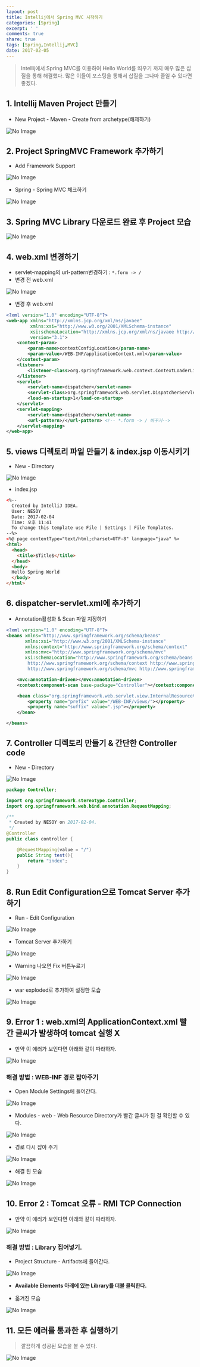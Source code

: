 ```yaml
---
layout: post
title: Intellij에서 Spring MVC 시작하기
categories: [Spring]
excerpt: ' '
comments: true
share: true
tags: [Spring,Intellij,MVC]
date: 2017-02-05
---
```


> Intellij에서 Spring MVC를 이용하여 Hello World를 띄우기 까지 매우 많은 삽질을 통해 해결했다. 많은 이들이 포스팅을 통해서 삽질을 그나마 줄일 수 있다면 좋겠다.

## 1. Intellij Maven Project 만들기

- New Project - Maven - Create from archetype(해제하기)

![No Image](/assets/posts/20170204/1.PNG)

## 2. Project SpringMVC Framework 추가하기

- Add Framework Support

![No Image](/assets/posts/20170204/2.PNG)

- Spring - Spring MVC 체크하기

![No Image](/assets/posts/20170204/3.PNG)

## 3. Spring MVC Library 다운로드 완료 후 Project 모습
![No Image](/assets/posts/20170204/4.PNG)

## 4. web.xml 변경하기
- servlet-mapping의 url-pattern변경하기 : ``` *.form -> / ```
- 변경 전 web.xml

![No Image](/assets/posts/20170204/5.PNG)

- 변경 후 web.xml

```xml
<?xml version="1.0" encoding="UTF-8"?>
<web-app xmlns="http://xmlns.jcp.org/xml/ns/javaee"
         xmlns:xsi="http://www.w3.org/2001/XMLSchema-instance"
         xsi:schemaLocation="http://xmlns.jcp.org/xml/ns/javaee http://xmlns.jcp.org/xml/ns/javaee/web-app_3_1.xsd"
         version="3.1">
    <context-param>
        <param-name>contextConfigLocation</param-name>
        <param-value>/WEB-INF/applicationContext.xml</param-value>
    </context-param>
    <listener>
        <listener-class>org.springframework.web.context.ContextLoaderListener</listener-class>
    </listener>
    <servlet>
        <servlet-name>dispatcher</servlet-name>
        <servlet-class>org.springframework.web.servlet.DispatcherServlet</servlet-class>
        <load-on-startup>1</load-on-startup>
    </servlet>
    <servlet-mapping>
        <servlet-name>dispatcher</servlet-name>
        <url-pattern>/</url-pattern> <!-- *.form -> / 바꾸기-->
    </servlet-mapping>
</web-app>
```

## 5. views 디렉토리 파일 만들기 & index.jsp 이동시키기

- New - Directory

![No Image](/assets/posts/20170204/6.PNG)

- index.jsp

```html
<%--
  Created by IntelliJ IDEA.
  User: NESOY
  Date: 2017-02-04
  Time: 오후 11:41
  To change this template use File | Settings | File Templates.
--%>
<%@ page contentType="text/html;charset=UTF-8" language="java" %>
<html>
  <head>
    <title>$Title$</title>
  </head>
  <body>
  Hello Spring World
  </body>
</html>
```

## 6. dispatcher-servlet.xml에 추가하기

- Annotation활성화 & Scan 파일 지정하기

```xml
<?xml version="1.0" encoding="UTF-8"?>
<beans xmlns="http://www.springframework.org/schema/beans"
       xmlns:xsi="http://www.w3.org/2001/XMLSchema-instance"
       xmlns:context="http://www.springframework.org/schema/context"
       xmlns:mvc="http://www.springframework.org/schema/mvc"
       xsi:schemaLocation="http://www.springframework.org/schema/beans http://www.springframework.org/schema/beans/spring-beans.xsd
        http://www.springframework.org/schema/context http://www.springframework.org/schema/context/spring-context-4.0.xsd
        http://www.springframework.org/schema/mvc http://www.springframework.org/schema/mvc/spring-mvc-4.0.xsd">

    <mvc:annotation-driven></mvc:annotation-driven>
    <context:component-scan base-package="Controller"></context:component-scan>

    <bean class="org.springframework.web.servlet.view.InternalResourceViewResolver">
        <property name="prefix" value="/WEB-INF/views/"></property>
        <property name="suffix" value=".jsp"></property>
    </bean>

</beans>
```

## 7. Controller 디렉토리 만들기 & 간단한 Controller code

- New - Directory

![No Image](/assets/posts/20170204/7.PNG)

```java
package Controller;

import org.springframework.stereotype.Controller;
import org.springframework.web.bind.annotation.RequestMapping;

/**
 * Created by NESOY on 2017-02-04.
 */
@Controller
public class controller {

    @RequestMapping(value = "/")
    public String test(){
        return "index";
    }
}
```

## 8. Run Edit Configuration으로 Tomcat Server 추가하기

- Run - Edit Configuration

![No Image](/assets/posts/20170204/8.PNG)

- Tomcat Server 추가하기

![No Image](/assets/posts/20170204/9.PNG)

- Warning 나오면 Fix 버튼누르기

![No Image](/assets/posts/20170204/10.PNG)

- war exploded로 추가하여 설정한 모습

![No Image](/assets/posts/20170204/11.PNG)

## 9. Error 1 : web.xml의 ApplicationContext.xml 빨간 글씨가 발생하여 tomcat 실행 X

- 만약 이 에러가 보인다면 아래와 같이 따라하자.

![No Image](/assets/posts/20170204/12.PNG)

### 해결 방법 : WEB-INF 경로 잡아주기

- Open Module Settings에 들어간다.

![No Image](/assets/posts/20170204/13.PNG)

- Modules - web - Web Resource Directory가 빨간 글씨가 된 걸 확인할 수 있다.

![No Image](/assets/posts/20170204/14.PNG)

- 경로 다시 잡아 주기

![No Image](/assets/posts/20170204/15.PNG)

- 해결 된 모습

![No Image](/assets/posts/20170204/16.PNG)

## 10. Error 2 : Tomcat 오류 - RMI TCP Connection

- 만약 이 에러가 보인다면 아래와 같이 따라하자.

![No Image](/assets/posts/20170204/17.PNG)

### 해결 방법 : Library 집어넣기.

- Project Structure - Artifacts에 들어간다.

![No Image](/assets/posts/20170204/18.PNG)

- **Available Elements 아래에 있는 Library를 더블 클릭한다.**

- 옮겨진 모습

![No Image](/assets/posts/20170204/19.PNG)

## 11. 모든 에러를 통과한 후 실행하기

> 깔끔하게 성공된 모습을 볼 수 있다.

![No Image](/assets/posts/20170204/20.PNG)
